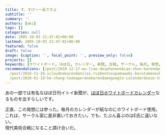 ```yaml
---
title: す、すげー一品ですよ
subtitle: ''
summary: ''
authors: [aki]
tags: []
categories: null
date: 2005-10-03 21:47:01+00:00
lastmod: 2005-10-03 21:47:01+00:00
featured: false
draft: false
image: {caption: '', focal_point: '', preview_only: false}
projects: []
keywords: [ホワイトボード, ほぼ日, カレンダー, 新聞, 合戦, サークル, 毎月, 発想, 使用, 一部]
recommendations: [/post/2010-12-17-wu-liao-deiphonenobiao-zhun-karendaniakapera-slash-he-chang-karendawobiao-shi-surufang-fa/,
  /post/2016-11-26-icloudnokarendanilai-ruibentosupamuwobi-kerutamenoshe-ding-bian-geng/,
  /post/2010-01-19-he-chang-toakaperanokarendawogoogle-calendardezuo-tutemita/]
---
```

あの一部では有名なほぼ日刊イトイ新聞が、[ほぼ日ホワイトボードカレンダー](http://www.1101.com/store/calendar/index.html)なるものを出すらしいです。  
  
正直、この発想には参った。毎月のカレンダーが紙なのにホワイトボード使用。  
これは、サークル室に是非置いておきたい。でも、たぶん喜ぶのはE氏に違いない。  
現代美術合戦になること請け合いだ。


